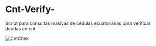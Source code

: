 # Cnt-Verify-
Script para consultas masivas de cédulas ecuatorianas para verificar deudas en cnt.



![CntChek](https://user-images.githubusercontent.com/114892766/196821655-114c2acf-dd56-4404-a440-21b997e8aa84.png)


